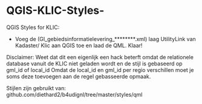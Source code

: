 # QGIS-KLIC-Styles-
QGIS Styles for KLIC:
- Voeg de  (GI_gebiedsinformatielevering_********.xml) laag UtilityLink van Kadaster/ Klic aan QGIS toe en laad de QML. Klaar!

Disclaimer:
Weet dat dit een eigenlijk een hack beterft omdat de relationele database vanuit de KLIC niet geladen wordt en de stijl is gebaseerd op gml_id of local_id
Omdat de local_id en gml_id per regio verschillen moet je soms deze toevoegen aan de regel gebasseerde opmaak.

Stijlen zijn gebruikt van: 
github.com/diethard2/b4udignl/tree/master/styles/qml
